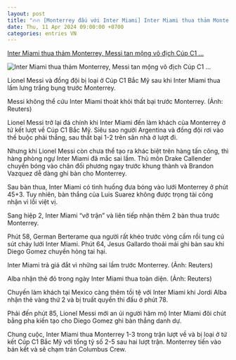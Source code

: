```yaml
---
layout: post
title: "🔥🔥 [Monterrey đấu với Inter Miami] Inter Miami thua thảm Monterrey, Messi tan mộng vô địch Cúp C1 ..."
date: Thu, 11 Apr 2024 09:00:00 +0700
categories: entries VN
---
```

[Inter Miami thua thảm Monterrey, Messi tan mộng vô địch Cúp C1 ...](https://vov.vn/the-thao/inter-miami-thua-tham-monterrey-messi-tan-mong-vo-dich-cup-c1-bac-my-post1088372.vov)

![Inter Miami thua thảm Monterrey, Messi tan mộng vô địch Cúp C1 ...](https://vov-media.emitech.vn/sites/default/files/styles/og_image/public/2024-04/messi_inter_miami_2_0.jpg?v=1712817009)

Lionel Messi và đồng đội bị loại ở Cúp C1 Bắc Mỹ sau khi Inter Miami thua lấm lưng trắng bụng trước Monterrey.

Messi không thể cứu Inter Miami thoát khỏi thất bại trước Monterrey. (Ảnh: Reuters)

Lionel Messi trở lại đá chính khi Inter Miami đến làm khách của Monterrey ở tứ kết lượt về Cúp C1 Bắc Mỹ. Siêu sao người Argentina và đồng đội rơi vào thế buộc phải thắng, sau thất bại 1-2 trên sân nhà ở lượt đi.

Nhưng khi Lionel Messi còn chưa thể tạo ra khác biệt trên hàng tấn công, thì hàng phòng ngự Inter Miami đã mắc sai lầm. Thủ môn Drake Callender chuyền bóng vào chân đối phương ngay trước khung thành và Brandon Vazquez dễ dàng ghi bàn cho Monterrey.

Sau bàn thua, Inter Miami có tình huống đưa bóng vào lưới Monterrey ở phút 45+3. Tuy nhiên, bàn thắng của Luis Suarez không được trọng tài công nhận vì lỗi việt vị.

Sang hiệp 2, Inter Miami “vỡ trận” và liên tiếp nhận thêm 2 bàn thua trước Monterrey.

Phút 58, German Berterame qua người rất khéo trước vòng cấm rồi tung cú sút cháy lưới Inter Miami. Phút 64, Jesus Gallardo thoải mái ghi bàn sau khi Diego Gomez chuyền hỏng tai hại.

Inter Miami trả giá đắt vì những sai lầm trước Monterrey. (Ảnh: Reuters)

Alba nhận thẻ đỏ trong ngày Inter Miami thua toàn diện. (Ảnh: Reuters)

Chuyến làm khách tại Mexico càng thêm tồi tệ với Inter Miami khi Jordi Alba nhận thẻ vàng thứ 2 và bị truất quyền thi đấu ở phút 78.

Phải đến phút 85, Lionel Messi mới an ủi người hâm mộ Inter Miami đôi chút bằng pha kiến tạo cho Diego Gomez ghi bàn thắng danh dự.

Chung cuộc, Inter Miami thua Monterrey 1-3 trong trận lượt về và bị loại ở tứ kết Cúp C1 Bắc Mỹ với tổng tỷ số 2-5 sau hai lượt trận. Monterrey tiến vào bán kết và sẽ chạm trán Columbus Crew.

